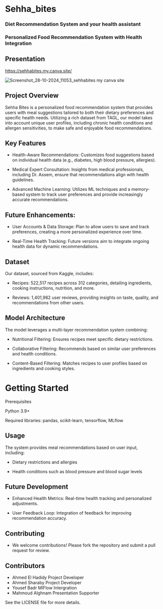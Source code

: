 # Sehha_bites
### Diet Recommendation System and your health assistant
### Personalized Food Recommendation System with Health Integration

## Presentation

https://sehhabites.my.canva.site/

![Screenshot_28-10-2024_11053_sehhabites my canva site](https://github.com/user-attachments/assets/dd6fa854-43eb-42ce-bc42-0d6cbd426ebd)


## Project Overview

Sehha Bites is a personalized food recommendation system that provides users with meal suggestions tailored to both their dietary preferences and specific health needs. Utilizing a rich dataset from TAGL, our model takes into account unique user profiles, including chronic health conditions and allergen sensitivities, to make safe and enjoyable food recommendations.

## Key Features

- Health-Aware Recommendations: Customizes food suggestions based on individual health data (e.g., diabetes, high blood pressure, allergies).

- Medical Expert Consultation: Insights from medical professionals, including Dr. Assem, ensure that recommendations align with health guidelines.

- Advanced Machine Learning: Utilizes ML techniques and a memory-based system to track user preferences and provide increasingly accurate recommendations.

## Future Enhancements:

- User Accounts & Data Storage: Plan to allow users to save and track preferences, creating a more personalized experience over time.

- Real-Time Health Tracking: Future versions aim to integrate ongoing health data for dynamic recommendations.



## Dataset

Our dataset, sourced from Kaggle, includes:

- Recipes: 522,517 recipes across 312 categories, detailing ingredients, cooking instructions, nutrition, and more.

- Reviews: 1,401,982 user reviews, providing insights on taste, quality, and recommendations from other users.


## Model Architecture

The model leverages a multi-layer recommendation system combining:

- Nutritional Filtering: Ensures recipes meet specific dietary restrictions.

- Collaborative Filtering: Recommends based on similar user preferences and health conditions.

- Content-Based Filtering: Matches recipes to user profiles based on ingredients and cooking styles.


# Getting Started

Prerequisites

Python 3.9+

Required libraries: pandas, scikit-learn, tensorflow, MLflow


## Usage

The system provides meal recommendations based on user input, including:

- Dietary restrictions and allergies

- Health conditions such as blood pressure and blood sugar levels


## Future Development

- Enhanced Health Metrics: Real-time health tracking and personalized adjustments.

- User Feedback Loop: Integration of feedback for improving recommendation accuracy.
## Contributing

- We welcome contributions! Please fork the repository and submit a pull request for review.

## Contributors
- Ahmed El Hadidy  Project Developer
- Ahmed Sharaby  Project Developer
- Yousef Badr MlFlow Intergration
- Mahmoud Alghnam Presentation Supporter


See the LICENSE file for more details.
